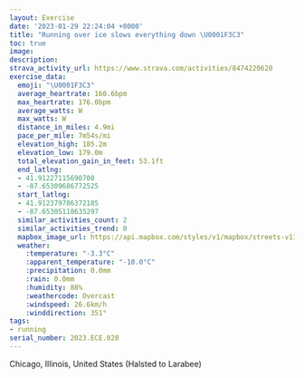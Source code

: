 ```yaml
---
layout: Exercise
date: '2023-01-29 22:24:04 +0000'
title: "Running over ice slows everything down \U0001F3C3"
toc: true
image:
description:
strava_activity_url: https://www.strava.com/activities/8474220620
exercise_data:
  emoji: "\U0001F3C3"
  average_heartrate: 160.6bpm
  max_heartrate: 176.0bpm
  average_watts: W
  max_watts: W
  distance_in_miles: 4.9mi
  pace_per_mile: 7m54s/mi
  elevation_high: 185.2m
  elevation_low: 179.0m
  total_elevation_gain_in_feet: 53.1ft
  end_latlng:
  - 41.91227115690708
  - -87.65309686772525
  start_latlng:
  - 41.912379786372185
  - -87.65305118635297
  similar_activities_count: 2
  similar_activities_trend: 0
  mapbox_image_url: https://api.mapbox.com/styles/v1/mapbox/streets-v11/static/path-5+787af2-1.0(sgy~Fdl~uOG_LDwDC%7D%40CcCBg%40%3F%7D%40DiA%3FiAQyDI_JEKGA_BB_%40AECAOBmCCuNG%7D%40C%7BDC%5BQm%40IuJ%3FeAFkDGiHAi%40%3FWLqA%40e%40Ey%40ESIQMGm%40Bu%40Vi%40XSFSDk%40%40e%40NGCAOBuACe%40EMSWEOGe%40%5DiB%3FKPK%40KIGMCyAQ%5D%40%7B%40TaCx%40a%40V_%40Z%5Bj%40ATBLdAlDRhAz%40%7CC%40TATGPGDsAPqBf%40_Ad%40e%40NMHMPOLi%40%3FMDMJ%7B%40~%40m%40T_%40%40_%40F%5BAa%40FkACgAIw%40FyBDyBUcABg%40R%5BFc%40%3FqACk%40EkBJEACIAU%3Fe%40D_BCkAKgA%40cAAKGCM%40UPI%40EIIe%40E_%40Dy%40%3FgAKgB%5BuCI%7BA%5DuBQy%40_%40kAAUFK%5CKd%40CT%3FPBRJfBvAl%40%5Ch%40Lp%40DtCWzD%7D%40lIgBlEi%40vCg%40zCo%40xA_%40nBm%40jBs%40dAi%40~A%7D%40dDyBF%40BDFf%40FR%40A%3FSh%40fD%3F%40EAAJJv%40BbACzBHvBNr%40j%40tAf%40bDRbALd%40BVMZI%60%40UXELEh%40AzAGv%40Dl%40GXF%5E%3FTEpA%40%7CDEjA%40lBDxA%3FvHJrADtADVPb%40%40JEx%40AjBG~AJpBFdL%40LFDD%3Fp%40OZETBBJAdAFxIDn%40Nf%40Br%40D%7CNA%7CEFzG),pin-s-s+e5b22e(-87.65139,41.9137),pin-s-f+89ae00(-87.65157999999997,41.913730000000065)/auto/800x800?access_token=pk.eyJ1Ijoiam9zaGJlY2ttYW4iLCJhIjoiY205eWR2aDd1MWZ6djJrbXc4a3M0bWZleiJ9.XiG9OWkNcZk2QzjJbxLB4A
  weather:
    :temperature: "-3.3°C"
    :apparent_temperature: "-10.0°C"
    :precipitation: 0.0mm
    :rain: 0.0mm
    :humidity: 88%
    :weathercode: Overcast
    :windspeed: 26.6km/h
    :winddirection: 351°
tags:
- running
serial_number: 2023.ECE.028
---
```

Chicago, Illinois, United States (Halsted to Larabee)
